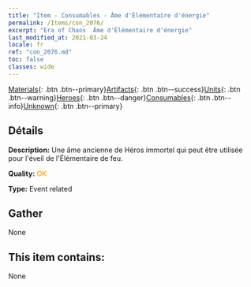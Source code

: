 ```yaml
---
title: "Item - Consumables - Âme d'Élémentaire d'énergie"
permalink: /Items/con_2076/
excerpt: "Era of Chaos  Âme d'Élémentaire d'énergie"
last_modified_at: 2021-03-24
locale: fr
ref: "con_2076.md"
toc: false
classes: wide
---
```

 [Materials](/fr/Items/){: .btn .btn--primary}[Artifacts](/fr/Items/Artifacts/){: .btn .btn--success}[Units](/fr/Items/Units/){: .btn .btn--warning}[Heroes](/fr/Items/Heroes/){: .btn .btn--danger}[Consumables](/fr/Items/Consumables/){: .btn .btn--info}[Unknown](/fr/Items/Unknown/){: .btn .btn--primary}

## Détails
 **Description:** Une âme ancienne de Héros immortel qui peut être utilisée pour l'éveil de l'Élémentaire de feu.

 **Quality:** <span style="color: #FF8C00">OK</span>

 **Type:** Event related

## Gather

  None

## This item contains:

  None

